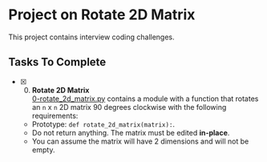 # Project on Rotate 2D Matrix

This project contains interview coding challenges.

## Tasks To Complete

+ [x] 0. **Rotate 2D Matrix**<br/>[0-rotate_2d_matrix.py](0-rotate_2d_matrix.py) contains a module with a function that rotates an `n` x `n` 2D matrix 90 degrees clockwise with the following requirements:
  + Prototype: `def rotate_2d_matrix(matrix):`.
  + Do not return anything. The matrix must be edited **in-place**.
  + You can assume the matrix will have 2 dimensions and will not be empty.
